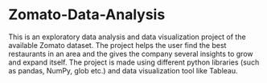 # Zomato-Data-Analysis
This is an exploratory data analysis and data visualization project of the available Zomato dataset. The project helps the user find the best restaurants in an area and the gives the company several insights to grow and expand itself. The project is made using different python libraries 
(such as pandas, NumPy, glob etc.) and data visualization tool like Tableau.
